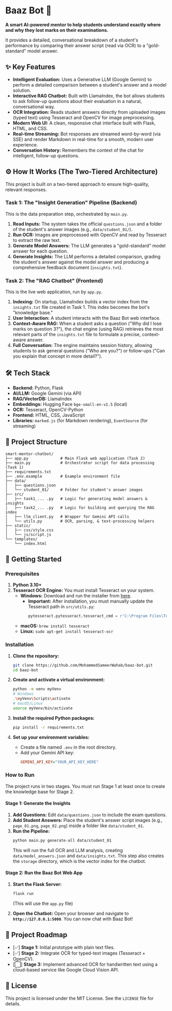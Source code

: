 # Baaz Bot 🦅

**A smart AI-powered mentor to help students understand exactly where and why they lost marks on their examinations.**

It provides a detailed, conversational breakdown of a student's performance by comparing their answer script (read via OCR) to a "gold-standard" model answer.

## ✨ Key Features

  * **Intelligent Evaluation:** Uses a Generative LLM (Google Gemini) to perform a detailed comparison between a student's answer and a model solution.
  * **Interactive RAG Chatbot:** Built with LlamaIndex, the bot allows students to ask follow-up questions about their evaluation in a natural, conversational way.
  * **OCR Integration:** Reads student answers directly from uploaded images (typed text) using Tesseract and OpenCV for image preprocessing.
  * **Modern Web UI:** A clean, responsive chat interface built with Flask, HTML, and CSS.
  * **Real-time Streaming:** Bot responses are streamed word-by-word (via SSE) and render Markdown in real-time for a smooth, modern user experience.
  * **Conversation History:** Remembers the context of the chat for intelligent, follow-up questions.

## ⚙️ How It Works (The Two-Tiered Architecture)

This project is built on a two-tiered approach to ensure high-quality, relevant responses.

### Task 1: The "Insight Generation" Pipeline (Backend)

This is the data preparation step, orchestrated by `main.py`.

1.  **Read Inputs:** The system takes the official `questions.json` and a folder of the student's answer images (e.g., `data/student_01/`).
2.  **Run OCR:** Images are preprocessed with OpenCV and read by Tesseract to extract the raw text.
3.  **Generate Model Answers:** The LLM generates a "gold-standard" model answer for each question.
4.  **Generate Insights:** The LLM performs a detailed comparison, grading the student's answer against the model answer and producing a comprehensive feedback document (`insights.txt`).

### Task 2: The "RAG Chatbot" (Frontend)

This is the live web application, run by `app.py`.

1.  **Indexing:** On startup, LlamaIndex builds a vector index from the `insights.txt` file created in Task 1. This index becomes the bot's "knowledge base."
2.  **User Interaction:** A student interacts with the Baaz Bot web interface.
3.  **Context-Aware RAG:** When a student asks a question ("Why did I lose marks on question 3?"), the chat engine (using RAG) retrieves the most relevant parts of the `insights.txt` file to formulate a precise, context-aware answer.
4.  **Full Conversation:** The engine maintains session history, allowing students to ask general questions ("Who are you?") or follow-ups ("Can you explain that concept in more detail?").

## 🛠️ Tech Stack

  * **Backend:** Python, Flask
  * **AI/LLM:** Google Gemini (via API)
  * **RAG/VectorDB:** LlamaIndex
  * **Embeddings:** Hugging Face `bge-small-en-v1.5` (local)
  * **OCR:** Tesseract, OpenCV-Python
  * **Frontend:** HTML, CSS, JavaScript
  * **Libraries:** `marked.js` (for Markdown rendering), `EventSource` (for streaming)

## 📁 Project Structure

```
smart-mentor-chatbot/
├── app.py              # Main Flask web application (Task 2)
├── main.py             # Orchestrator script for data processing (Task 1)
├── requirements.txt
├── .env.example        # Example environment file
├── data/
│   ├── questions.json
│   └── student_01/     # Folder for student's answer images
├── src/
│   ├── task1_... .py   # Logic for generating model answers & insights
│   ├── task2_... .py   # Logic for building and querying the RAG index
│   ├── llm_client.py   # Wrapper for Gemini API calls
│   └── utils.py        # OCR, parsing, & text-processing helpers
├── static/
│   ├── css/style.css
│   └── js/script.js
└── templates/
    └── index.html
```

## 🚀 Getting Started

### Prerequisites

1.  **Python 3.10+**
2.  **Tesseract OCR Engine:** You must install Tesseract on your system.
      * **Windows:** Download and run the installer from [here](https://www.google.com/search?q=https://github.com/UB-Mannheim/tesseract/wiki).
          * **Important:** After installation, you must manually update the Tesseract path in `src/utils.py`:
            ```python
            pytesseract.pytesseract.tesseract_cmd = r'C:\Program Files\Tesseract-OCR\tesseract.exe'
            ```
      * **macOS:** `brew install tesseract`
      * **Linux:** `sudo apt-get install tesseract-ocr`

### Installation

1.  **Clone the repository:**

    ```bash
    git clone https://github.com/MohammedSameerWahab/baaz-bot.git
    cd baaz-bot
    ```

2.  **Create and activate a virtual environment:**

    ```bash
    python -m venv myVenv
    # Windows
    .\myVenv\Scripts\activate
    # macOS/Linux
    source myVenv/bin/activate
    ```

3.  **Install the required Python packages:**

    ```bash
    pip install -r requirements.txt
    ```

4.  **Set up your environment variables:**

      * Create a file named `.env` in the root directory.
      * Add your Gemini API key:
        ```ini
        GEMINI_API_KEY="YOUR_API_KEY_HERE"
        ```

### How to Run

The project runs in two stages. You must run Stage 1 at least once to create the knowledge base for Stage 2.

#### Stage 1: Generate the Insights

1.  **Add Questions:** Edit `data/questions.json` to include the exam questions.
2.  **Add Student Answers:** Place the student's answer script images (e.g., `page_01.png`, `page_02.png`) inside a folder like `data/student_01`.
3.  **Run the Pipeline:**
    ```bash
    python main.py generate-all data/student_01
    ```
    This will run the full OCR and LLM analysis, creating `data/model_answers.json` and `data/insights.txt`. This step also creates the `storage` directory, which is the vector index for the chatbot.

#### Stage 2: Run the Baaz Bot Web App

1.  **Start the Flask Server:**

    ```bash
    flask run
    ```

    (This will use the `app.py` file)

2.  **Open the Chatbot:**
    Open your browser and navigate to **`http://127.0.0.1:5000`**. You can now chat with Baaz Bot\!

## 🔮 Project Roadmap

  * [✅] **Stage 1:** Initial prototype with plain text files.
  * [✅] **Stage 2:** Integrate OCR for typed-text images (Tesseract + OpenCV).
  * [⬜️] **Stage 3:** Implement advanced OCR for handwritten text using a cloud-based service like Google Cloud Vision API.

## 📄 License

This project is licensed under the MIT License. See the `LICENSE` file for details.

